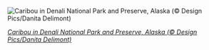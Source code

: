 
![Caribou in Denali National Park and Preserve, Alaska (© Design Pics/Danita Delimont)](https://cn.bing.com//th?id=OHR.DenaliCaribou_EN-US5229911845_1920x1080.jpg&rf=LaDigue_1920x1080.jpg&pid=hp)

*[Caribou in Denali National Park and Preserve, Alaska (© Design Pics/Danita Delimont)](https://www.bing.com/search?q=caribou+animal&form=hpcapt&filters=HpDate%3a%2220210624_0700%22)*
